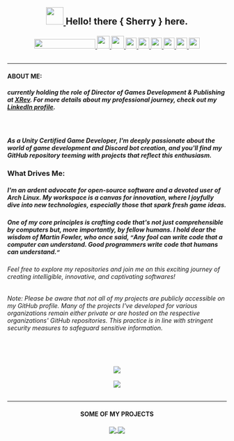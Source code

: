## <p align="center"> <a href= "https://www.github.com/lemesherry"> <img src="https://raw.githubusercontent.com/MartinHeinz/MartinHeinz/master/wave.gif" width="40" height="40" /> </a> Hello! there { Sherry } here. </p>

<p align="center">
<a href= "https://www.github.com/lemesherry"> <img src="https://camo.githubusercontent.com/72d61c65a0fdf8444f4f889345e7718682bd858cef9dfba9d56b5e0e9e2ce975/68747470733a2f2f6b6f6d617265762e636f6d2f67687076632f3f757365726e616d653d5a65726f446973636f726426636f6c6f723d726564" width="140" height="22" />
<a href= "https://lemesherry.com"> <img src="https://github-production-user-asset-6210df.s3.amazonaws.com/84338798/248064017-3ad3591d-e0b6-40d7-b24e-ea6b54588582.png" width="29" height="29" /> </a>
<a href= "mailto: lemesherry@gmail.com"> <img src="https://cdn-icons-png.flaticon.com/512/281/281769.png" width="29" height="29" /> </a>
<a href= "https://www.github.com/lemesherry"> <img src="https://raw.githubusercontent.com/ZeroDiscord/ZeroDiscord/main/assets/icons/other/github-solid.svg" width="25" height="25" /> </a>
<a href= "https://discord.com/users/584534092901646346"> <img src="https://github.com/ZeroDiscord/ZeroDiscord/raw/main/assets/icons/other/discord-solid.svg" width="25" height="25" /> </a>
<a href= "https://www.linkedin.com/in/lemesherry"> <img src="https://pngimg.com/uploads/linkedIn/linkedIn_PNG1.png" width="25" height="25" /> </a>
<a href= "https://www.instagram.com/lemesherry"> <img src="https://www.edigitalagency.com.au/wp-content/uploads/instagram-logo-svg-vector-for-print.svg" width="25" height="25" /> </a>
<a href= "https://www.pinterest.com/lemesherry"> <img src="https://user-images.githubusercontent.com/84338798/140302859-0746a63f-9341-4c6e-9b65-f2db12696674.png" width="25" height="25" /> </a>
<a href= "https://stackoverflow.com/users/16383056/sherry"> <img src="https://cdn.iconscout.com/icon/free/png-256/stackoverflow-2752065-2284882.png" width="25" height="25" /> </a>
<br>
<br>
</p>

---

#### **ABOUT ME**:
##### currently holding the role of **Director of Games Development & Publishing** at [XRev](https://xrevstudio.com). For more details about my professional journey, check out my [LinkedIn profile](https://www.linkedin.com/in/lemesherry/).

<br>
  
##### As a Unity Certified Game Developer, I'm deeply passionate about the world of game development and Discord bot creation, and you'll find my GitHub repository teeming with projects that reflect this enthusiasm.

### What Drives Me:

##### I'm an ardent advocate for open-source software and a devoted user of Arch Linux. My workspace is a canvas for innovation, where I joyfully dive into new technologies, especially those that spark fresh game ideas.

##### One of my core principles is crafting code that's not just comprehensible by computers but, more importantly, by fellow humans. I hold dear the wisdom of Martin Fowler, who once said, `”`Any fool can write code that a computer can understand. Good programmers write code that humans can understand.`”`

###### Feel free to explore my repositories and join me on this exciting journey of creating intelligible, innovative, and captivating softwares!
###### Note: Please be aware that not all of my projects are publicly accessible on my GitHub profile. Many of the projects I've developed for various organizations remain either private or are hosted on the respective organizations' GitHub repositories. This practice is in line with stringent security measures to safeguard sensitive information.

<br>
<br>


<p align="center">

<a href="https://github.com/lemesherry"> 
<img align="center" src="https://github-readme-stats.vercel.app/api?username=lemesherry&count_private=true&show_icons=true&theme=radical&hide_border=true&border_radius=30&title_color=red&icon_color=green" />
</a>

<br>
<br>

<a href="https://github.com/lemesherry">
  <img align="center" src="https://github-readme-stats.vercel.app/api/top-langs/?username=lemesherry&langs_count=6&layout=compact&card_width=350&theme=radical&hide_border=true&border_radius=30&title_color=red&icon_color=green" />
</a>

<br>
<br>

</p>

---

#### <p align="center"> **SOME OF MY PROJECTS** </p>

<p align="center">

<a href="https://github.com/lemesherry/Sherry_Bot_Source_Code">
<img align="center" src="https://github-readme-stats.vercel.app/api/pin/?username=lemesherry&repo=Sherry_Bot_Source_Code&theme=radical&hide_border=true&border_radius=30&title_color=red&icon_color=green" />
</a>

<a href="https://github.com/lemesherry/Counter-Attack-FPS-Shooter">
  <img align="center" src="https://github-readme-stats.vercel.app/api/pin/?username=lemesherry&repo=Unity-Projects-Source-Code&theme=radical&hide_border=true&border_radius=30&title_color=red&icon_color=green" />
</a>

</p>
